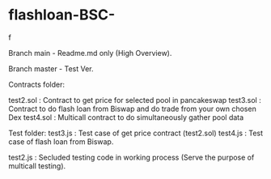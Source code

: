# flashloan-BSC-
f

Branch main - Readme.md only (High Overview).

Branch master - Test Ver.

Contracts folder:

test2.sol : Contract to get price for selected pool in pancakeswap
test3.sol : Contract to do flash loan from Biswap and do trade from your own chosen Dex
test4.sol : Multicall contract to do simultaneously gather pool data

Test folder:
test3.js : Test case of get price contract (test2.sol)
test4.js : Test case of flash loan from Biswap.

test2.js : Secluded testing code in working process (Serve the purpose of multicall testing).

